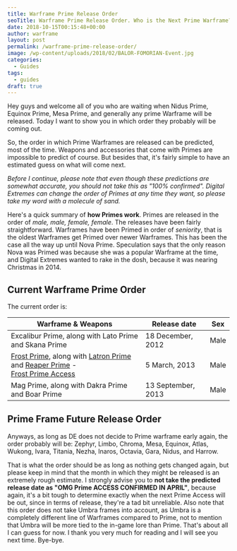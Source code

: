 ```yaml
---
title: Warframe Prime Release Order
seoTitle: Warframe Prime Release Order. Who is the Next Prime Warframe? 
date: 2018-10-15T00:15:48+00:00
author: warframe
layout: post
permalink: /warframe-prime-release-order/
image: /wp-content/uploads/2018/02/BALOR-FOMORIAN-Event.jpg
categories:
  - Guides
tags:
  - guides
draft: true
---
```

Hey guys and welcome all of you who are waiting when Nidus Prime, Equinox Prime, Mesa Prime, and generally any prime Warframe will be released. Today I want to show you in which order they probably will be coming out. <!--more-->

So, the order in which Prime Warframes are released can be predicted, most of the time. Weapons and accessories that come with Primes are impossible to predict of course. But besides that, it's fairly simple to have an estimated guess on what will come next. 

*Before I continue, please note that even though these predictions are somewhat accurate, you should not take this as "100% confirmed". Digital Extremes can change the order of Primes at any time they want, so please take my word with a molecule of sand.*

Here's a quick summary of **how Primes work**. Primes are released in the order of *male, male, female, female*. The releases have been fairly straightforward. Warframes have been Primed in order of *seniority*, that is the oldest Warframes get Primed over newer Warframes. This has been the case all the way up until Nova Prime. Speculation says that the only reason Nova was Primed was because she was a popular Warframe at the time, and Digital Extremes wanted to rake in the dosh, because it was nearing Christmas in 2014.

## Current Warframe Prime Order
The current order is:

| <b>Warframe & Weapons</b> | <b>Release date</b>      | <b>Sex</b>    |
| ------------------ | ----------------- | ------ | 
| Excalibur Prime, along with Lato Prime and Skana Prime | 18 December, 2012 | Male   |
| [Frost Prime](/), along with [Latron Prime](/) and [Reaper Prime](/) - <br/>[Frost Prime Access](/chroma-prime-access/)| 5 March, 2013 | Male   |
| Mag Prime, along with  Dakra Prime and Boar Prime | 13 September, 2013 | Male   |

## Prime Frame Future Release Order
Anyways, as long as DE does not decide to Prime warframe early again, the order probably will be: Zephyr, Limbo, Chroma, Mesa, Equinox, Atlas, Wukong, Ivara, Titania, Nezha, Inaros, Octavia, Gara, Nidus, and Harrow. 

That is what the order should be as long as nothing gets changed again, but please keep in mind that the month in which they might be released is an extremely rough estimate. I strongly advise you to <b>not take the predicted release date as "OMG Prime ACCESS CONFIRMED IN APRIL"</b>, because again, it's a bit tough to determine exactly when the next Prime Access will be out, since in terms of release, they're a tad bit unreliable. Also note that this order does not take Umbra frames into account, as Umbra is a completely different line of Warframes compared to Prime, not to mention that Umbra will be more tied to the in-game lore than Prime. That's about all I can guess for now. I thank you very much for reading and I will see you next time. Bye-bye.